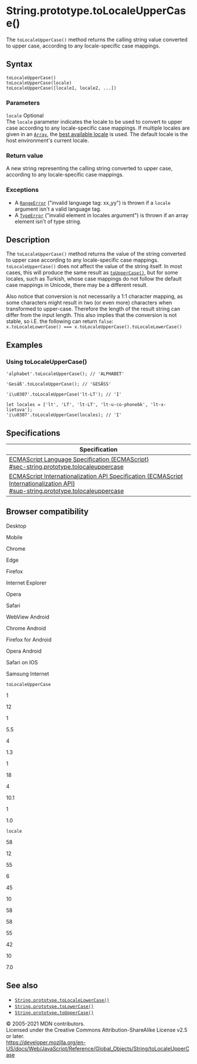 # String.prototype.toLocaleUpperCase()

The `toLocaleUpperCase()` method returns the calling string value converted to upper case, according to any locale-specific case mappings.

## Syntax

    toLocaleUpperCase()
    toLocaleUpperCase(locale)
    toLocaleUpperCase([locale1, locale2, ...])

### Parameters

`locale` <span class="badge inline optional">Optional</span>  
The `locale` parameter indicates the locale to be used to convert to upper case according to any locale-specific case mappings. If multiple locales are given in an [`Array`](../array), the [best available locale](https://tc39.github.io/ecma402/#sec-bestavailablelocale) is used. The default locale is the host environment's current locale.

### Return value

A new string representing the calling string converted to upper case, according to any locale-specific case mappings.

### Exceptions

-   A [`RangeError`](../rangeerror) ("invalid language tag: xx_yy") is thrown if a `locale` argument isn't a valid language tag.
-   A [`TypeError`](../typeerror) ("invalid element in locales argument") is thrown if an array element isn't of type string.

## Description

The `toLocaleUpperCase()` method returns the value of the string converted to upper case according to any locale-specific case mappings. `toLocaleUpperCase()` does not affect the value of the string itself. In most cases, this will produce the same result as [`toUpperCase()`](touppercase), but for some locales, such as Turkish, whose case mappings do not follow the default case mappings in Unicode, there may be a different result.

Also notice that conversion is not necessarily a 1:1 character mapping, as some characters might result in two (or even more) characters when transformed to upper-case. Therefore the length of the result string can differ from the input length. This also implies that the conversion is not stable, so i.E. the following can return `false`:  
`x.toLocaleLowerCase() === x.toLocaleUpperCase().toLocaleLowerCase()`

## Examples

### Using toLocaleUpperCase()

    'alphabet'.toLocaleUpperCase(); // 'ALPHABET'

    'Gesäß'.toLocaleUpperCase(); // 'GESÄSS'

    'i\u0307'.toLocaleUpperCase('lt-LT'); // 'I'

    let locales = ['lt', 'LT', 'lt-LT', 'lt-u-co-phonebk', 'lt-x-lietuva'];
    'i\u0307'.toLocaleUpperCase(locales); // 'I'

## Specifications

<table><thead><tr class="header"><th>Specification</th></tr></thead><tbody><tr class="odd"><td><a href="https://tc39.es/ecma262/#sec-string.prototype.tolocaleuppercase">ECMAScript Language Specification (ECMAScript)<br />
<span class="small">#sec-string.prototype.tolocaleuppercase</span></a></td></tr><tr class="even"><td><a href="https://tc39.es/ecma402/#sup-string.prototype.tolocaleuppercase">ECMAScript Internationalization API Specification (ECMAScript Internationalization API)<br />
<span class="small">#sup-string.prototype.tolocaleuppercase</span></a></td></tr></tbody></table>

## Browser compatibility

Desktop

Mobile

Chrome

Edge

Firefox

Internet Explorer

Opera

Safari

WebView Android

Chrome Android

Firefox for Android

Opera Android

Safari on IOS

Samsung Internet

`toLocaleUpperCase`

1

12

1

5.5

4

1.3

1

18

4

10.1

1

1.0

`locale`

58

12

55

6

45

10

58

58

55

42

10

7.0

## See also

-   [`String.prototype.toLocaleLowerCase()`](tolocalelowercase)
-   [`String.prototype.toLowerCase()`](tolowercase)
-   [`String.prototype.toUpperCase()`](touppercase)

© 2005-2021 MDN contributors.  
Licensed under the Creative Commons Attribution-ShareAlike License v2.5 or later.  
<a href="https://developer.mozilla.org/en-US/docs/Web/JavaScript/Reference/Global_Objects/String/toLocaleUpperCase" class="_attribution-link">https://developer.mozilla.org/en-US/docs/Web/JavaScript/Reference/Global_Objects/String/toLocaleUpperCase</a>
